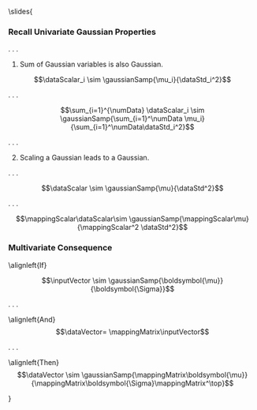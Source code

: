 \slides{
### Recall Univariate Gaussian Properties

. . .

1.  Sum of Gaussian variables is also Gaussian.

$$\dataScalar_i \sim \gaussianSamp{\mu_i}{\dataStd_i^2}$$

. . .

$$\sum_{i=1}^{\numData} \dataScalar_i \sim \gaussianSamp{\sum_{i=1}^\numData \mu_i}{\sum_{i=1}^\numData\dataStd_i^2}$$

. . .

2.  Scaling a Gaussian leads to a Gaussian. 

. . .

$$\dataScalar \sim \gaussianSamp{\mu}{\dataStd^2}$$

. . .

$$\mappingScalar\dataScalar\sim \gaussianSamp{\mappingScalar\mu}{\mappingScalar^2 \dataStd^2}$$


### Multivariate Consequence

\alignleft{If}

$$\inputVector \sim \gaussianSamp{\boldsymbol{\mu}}{\boldsymbol{\Sigma}}$$

. . .

\alignleft{And}
$$\dataVector= \mappingMatrix\inputVector$$

. . .

\alignleft{Then}
$$\dataVector \sim \gaussianSamp{\mappingMatrix\boldsymbol{\mu}}{\mappingMatrix\boldsymbol{\Sigma}\mappingMatrix^\top}$$

}
